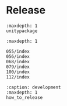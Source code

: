 # Release

```{toctree}
:maxdepth: 1
unitypackage
```

```{toctree}
:maxdepth: 1

055/index
056/index
068/index
079/index
100/index
112/index
```

```{toctree}
:caption: development
:maxdepth: 1
how_to_release
```
